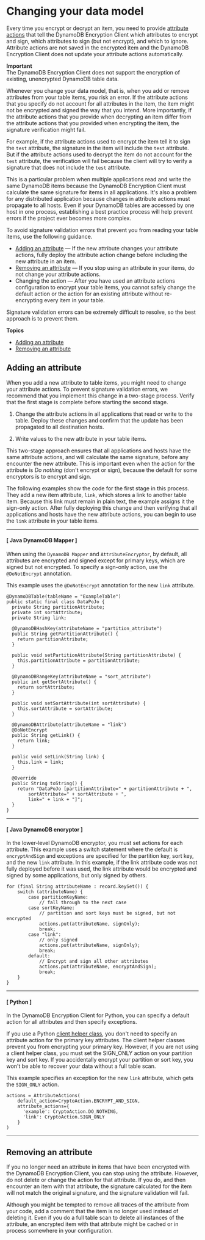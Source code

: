 # Changing your data model<a name="data-model"></a>

Every time you encrypt or decrypt an item, you need to provide [attribute actions](concepts.md#attribute-actions) that tell the DynamoDB Encryption Client which attributes to encrypt and sign, which attributes to sign \(but not encrypt\), and which to ignore\. Attribute actions are not saved in the encrypted item and the DynamoDB Encryption Client does not update your attribute actions automatically\.

**Important**  
The DynamoDB Encryption Client does not support the encryption of existing, unencrypted DynamoDB table data\.

Whenever you change your data model, that is, when you add or remove attributes from your table items, you risk an error\. If the attribute actions that you specify do not account for all attributes in the item, the item might not be encrypted and signed the way that you intend\. More importantly, if the attribute actions that you provide when decrypting an item differ from the attribute actions that you provided when encrypting the item, the signature verification might fail\. 

For example, if the attribute actions used to encrypt the item tell it to sign the `test` attribute, the signature in the item will include the `test` attribute\. But if the attribute actions used to decrypt the item do not account for the `test` attribute, the verification will fail because the client will try to verify a signature that does not include the `test` attribute\. 

This is a particular problem when multiple applications read and write the same DynamoDB items because the DynamoDB Encryption Client must calculate the same signature for items in all applications\. It's also a problem for any distributed application because changes in attribute actions must propagate to all hosts\. Even if your DynamoDB tables are accessed by one host in one process, establishing a best practice process will help prevent errors if the project ever becomes more complex\.

To avoid signature validation errors that prevent you from reading your table items, use the following guidance\.
+ [Adding an attribute](#add-attribute) — If the new attribute changes your attribute actions, fully deploy the attribute action change before including the new attribute in an item\.
+ [Removing an attribute](#remove-attribute) — If you stop using an attribute in your items, do not change your attribute actions\. 
+ Changing the action — After you have used an attribute actions configuration to encrypt your table items, you cannot safely change the default action or the action for an existing attribute without re\-encrypting every item in your table\.

Signature validation errors can be extremely difficult to resolve, so the best approach is to prevent them\. 

**Topics**
+ [Adding an attribute](#add-attribute)
+ [Removing an attribute](#remove-attribute)

## Adding an attribute<a name="add-attribute"></a>

When you add a new attribute to table items, you might need to change your attribute actions\. To prevent signature validation errors, we recommend that you implement this change in a two\-stage process\. Verify that the first stage is complete before starting the second stage\.

1. Change the attribute actions in all applications that read or write to the table\. Deploy these changes and confirm that the update has been propagated to all destination hosts\. 

1. Write values to the new attribute in your table items\.

This two\-stage approach ensures that all applications and hosts have the same attribute actions, and will calculate the same signature, before any encounter the new attribute\. This is important even when the action for the attribute is *Do nothing* \(don't encrypt or sign\), because the default for some encryptors is to encrypt and sign\.

The following examples show the code for the first stage in this process\. They add a new item attribute, `link`, which stores a link to another table item\. Because this link must remain in plain text, the example assigns it the sign\-only action\. After fully deploying this change and then verifying that all applications and hosts have the new attribute actions, you can begin to use the `link` attribute in your table items\.

------
#### [ Java DynamoDB Mapper ]

When using the `DynamoDB Mapper` and `AttributeEncryptor`, by default, all attributes are encrypted and signed except for primary keys, which are signed but not encrypted\. To specify a sign\-only action, use the `@DoNotEncrypt` annotation\. 

This example uses the `@DoNotEncrypt` annotation for the new `link` attribute\.

```
@DynamoDBTable(tableName = "ExampleTable")
public static final class DataPoJo {
  private String partitionAttribute;
  private int sortAttribute;
  private String link;

  @DynamoDBHashKey(attributeName = "partition_attribute")
  public String getPartitionAttribute() {
    return partitionAttribute;
  }
    
  public void setPartitionAttribute(String partitionAttribute) {
    this.partitionAttribute = partitionAttribute;
  }

  @DynamoDBRangeKey(attributeName = "sort_attribute")
  public int getSortAttribute() {
    return sortAttribute;
  }

  public void setSortAttribute(int sortAttribute) {
    this.sortAttribute = sortAttribute;
  }

  @DynamoDBAttribute(attributeName = "link")
  @DoNotEncrypt
  public String getLink() {
    return link;
  }

  public void setLink(String link) {
    this.link = link;
  }

  @Override
  public String toString() {
    return "DataPoJo [partitionAttribute=" + partitionAttribute + ",
        sortAttribute=" + sortAttribute + ",
        link=" + link + "]";
  }
}
```

------
#### [ Java DynamoDB encryptor ]

 In the lower\-level DynamoDB encryptor, you must set actions for each attribute\. This example uses a switch statement where the default is `encryptAndSign` and exceptions are specified for the partition key, sort key, and the new `link` attribute\. In this example, if the link attribute code was not fully deployed before it was used, the link attribute would be encrypted and signed by some applications, but only signed by others\.

```
for (final String attributeName : record.keySet()) {
    switch (attributeName) {
        case partitionKeyName:
            // fall through to the next case
        case sortKeyName:
            // partition and sort keys must be signed, but not encrypted
            actions.put(attributeName, signOnly);
            break;
        case "link":
            // only signed
            actions.put(attributeName, signOnly);
            break;
        default:
            // Encrypt and sign all other attributes
            actions.put(attributeName, encryptAndSign);
            break;
    }
}
```

------
#### [ Python ]

In the DynamoDB Encryption Client for Python, you can specify a default action for all attributes and then specify exceptions\. 

If you use a Python [client helper class](python-using.md#python-helpers), you don't need to specify an attribute action for the primary key attributes\. The client helper classes prevent you from encrypting your primary key\. However, if you are not using a client helper class, you must set the SIGN\_ONLY action on your partition key and sort key\. If you accidentally encrypt your partition or sort key, you won't be able to recover your data without a full table scan\.

This example specifies an exception for the new `link` attribute, which gets the `SIGN_ONLY` action\.

```
actions = AttributeActions(
    default_action=CryptoAction.ENCRYPT_AND_SIGN,
    attribute_actions={
      'example': CryptoAction.DO_NOTHING,  
      'link': CryptoAction.SIGN_ONLY
    }
)
```

------

## Removing an attribute<a name="remove-attribute"></a>

If you no longer need an attribute in items that have been encrypted with the DynamoDB Encryption Client, you can stop using the attribute\. However, do not delete or change the action for that attribute\. If you do, and then encounter an item with that attribute, the signature calculated for the item will not match the original signature, and the signature validation will fail\.

Although you might be tempted to remove all traces of the attribute from your code, add a comment that the item is no longer used instead of deleting it\. Even if you do a full table scan to delete all instances of the attribute, an encrypted item with that attribute might be cached or in process somewhere in your configuration\.